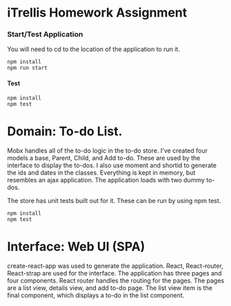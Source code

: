 # iTrellis Homework Assignment

### Start/Test Application

You will need to cd to the location of the application to run it.

```
npm install
npm run start
```

#### Test
```
npm install
npm test
```

# Domain: To-do List. 

Mobx handles all of the to-do logic in the to-do store. I've created four models a base, Parent, Child, and Add to-do. These are used by the interface to display the to-dos. I also use moment and shortid to generate the ids and dates in the classes. Everything is kept in memory, but resembles an ajax application. The application loads with two dummy to-dos.

The store has unit tests built out for it. These can be run by using npm test. 

```
npm install
npm test
```
# Interface: Web UI (SPA) 

create-react-app was used to generate the application. React, React-router, React-strap are used for the interface. The application has three pages and four components. React router handles the routing for the pages. The pages are a list view, details view, and add to-do page. The list view item is the final component, which displays a to-do in the list component.  
